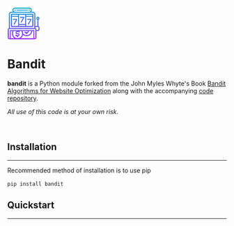 <img src="resources/slot-machine.png" width = "75" align="center">

Bandit
====================

**bandit** is a Python module forked from the John Myles Whyte's Book [Bandit Algorithms for Website Optimization](https://www.oreilly.com/library/view/bandit-algorithms-for/9781449341565/) along with the accompanying [code repository](https://github.com/johnmyleswhite/BanditsBook).

*All use of this code is at your own risk.*

</br>

## Installation
--------------------
Recommended method of installation is to use pip 
```
pip install bandit
```


## Quickstart
--------------------